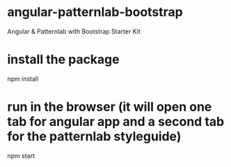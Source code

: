 # angular-patternlab-bootstrap
Angular &amp; Patternlab with Bootstrap Starter Kit

# install the package
npm install

# run in the browser (it will open one tab for angular app and a second tab for the patternlab styleguide)
npm start

